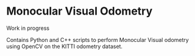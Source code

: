 # Monocular Visual Odometry

Work in progress

Contains Python and C++ scripts to perform Monocular Visual odometry using OpenCV on the KITTI odometry dataset. 
